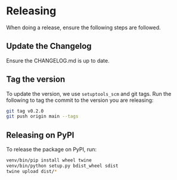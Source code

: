 # Releasing

When doing a release, ensure the following steps are followed.

## Update the Changelog

Ensure the CHANGELOG.md is up to date.

## Tag the version

To update the version, we use `setuptools_scm` and git tags. Run the following to tag the commit
to the version you are releasing:

```bash
git tag v0.2.0
git push origin main --tags
```

## Releasing on PyPI

To release the package on PyPI, run:

```bash
venv/bin/pip install wheel twine
venv/bin/python setup.py bdist_wheel sdist
twine upload dist/*
```
